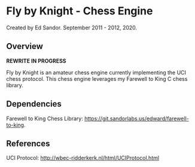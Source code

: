 # Fly by Knight - Chess Engine 
Created by Ed Sandor.
September 2011 - 2012, 2020.

## Overview

**REWRITE IN PROGRESS**

Fly by Knight is an amateur chess engine currently implementing the UCI chess protocol.  This chess engine leverages my Farewell to King C chess library.

## Dependencies
Farewell to King Chess Library: https://git.sandorlabs.us/edward/farewell-to-king.

## References
UCI Protocol:
http://wbec-ridderkerk.nl/html/UCIProtocol.html
